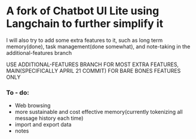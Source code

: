 # A fork of Chatbot UI Lite using Langchain to further simplify it
I will also try to add some extra features to it, such as long term memory(done), task management(done somewhat), and note-taking in the additional-features branch

USE ADDITIONAL-FEATURES BRANCH FOR MOST EXTRA FEATURES, MAIN(SPECIFICALLY APRIL 21 COMMIT) FOR BARE BONES FEATURES ONLY

### To - do:
 - Web browsing
 - more sustainable and cost effective memory(currently tokenizing all message history each time)
 - import and export data
 - notes

